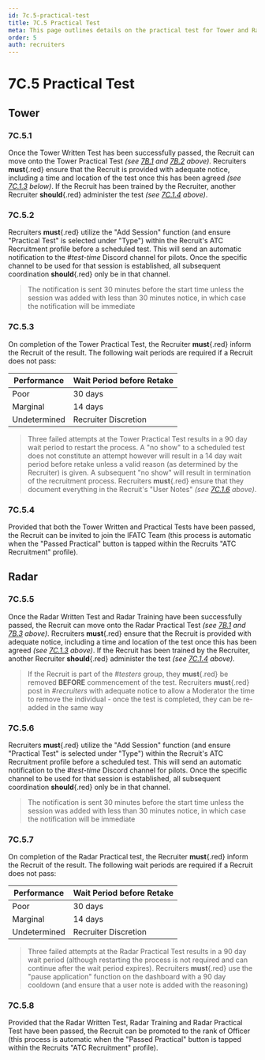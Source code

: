 ```yaml
---
id: 7c.5-practical-test
title: 7C.5 Practical Test
meta: This page outlines details on the practical test for Tower and Radar during the recruitment process.
order: 5
auth: recruiters
---
```


# 7C.5 Practical Test



## Tower

### 7C.5.1

Once the Tower Written Test has been successfully passed, the Recruit can move onto the Tower Practical Test *(see [7B.1](/guide/atc-manual/7b.-testers/7b.1-testing-process#7b.1-testing-process) and [7B.2](/guide/atc-manual/7b.-testers/7b.2-tower-testing#7b.2-tower-testing) above)*. Recruiters **must**{.red} ensure that the Recruit is provided with adequate notice, including a time and location of the test once this has been agreed *(see [7C.1.3](/guide/atc-manual/7c.-recruiters/7c.1-overview#7c.1.3) below)*. If the Recruit has been trained by the Recruiter, another Recruiter **should**{.red} administer the test *(see [7C.1.4](/guide/atc-manual/7c.-recruiters/7c.1-overview#7c.1.4) above)*.



### 7C.5.2

Recruiters **must**{.red} utilize the "Add Session" function (and ensure "Practical Test" is selected under "Type") within the Recruit's ATC Recruitment profile before a scheduled test. This will send an automatic notification to the *#test-time* Discord channel for pilots. Once the specific channel to be used for that session is established, all subsequent coordination **should**{.red} only be in that channel.



> The notification is sent 30 minutes before the start time unless the session was added with less than 30 minutes notice, in which case the notification will be immediate



### 7C.5.3

On completion of the Tower Practical Test, the Recruiter **must**{.red} inform the Recruit of the result. The following wait periods are required if a Recruit does not pass:



| Performance  | Wait Period before Retake |
| ------------ | ------------------------- |
| Poor         | 30 days                   |
| Marginal     | 14 days                   |
| Undetermined | Recruiter Discretion      |

> Three failed attempts at the Tower Practical Test results in a 90 day wait period to restart the process. A "no show" to a scheduled test does not constitute an attempt however will result in a 14 day wait period before retake unless a valid reason (as determined by the Recruiter) is given. A subsequent "no show" will result in termination of the recruitment process. Recruiters **must**{.red} ensure that they document everything in the Recruit's "User Notes" *(see [7C.1.6](/guide/atc-manual/7c.-recruiters/7c.1-overview#7c.1.6) above)*.



### 7C.5.4

Provided that both the Tower Written and Practical Tests have been passed, the Recruit can be invited to join the IFATC Team (this process is automatic when the "Passed Practical" button is tapped within the Recruits "ATC Recruitment" profile).



## Radar

### 7C.5.5

Once the Radar Written Test and Radar Training have been successfully passed, the Recruit can move onto the Radar Practical Test *(see [7B.1](/guide/atc-manual/7b.-testers/7b.1-testing-process#7b.1-testing-process) and [7B.3](/guide/atc-manual/7b.-testers/7b.3-radar-testing#7b.3-radar-testing) above)*. Recruiters **must**{.red} ensure that the Recruit is provided with adequate notice, including a time and location of the test once this has been agreed *(see [7C.1.3](/guide/atc-manual/7c.-recruiters/7c.1-overview#7c.1.3) above)*. If the Recruit has been trained by the Recruiter, another Recruiter **should**{.red} administer the test *(see [7C.1.4](/guide/atc-manual/7c.-recruiters/7c.1-overview#7c.1.4) above)*.



> If the Recruit is part of the *#testers* group, they **must**{.red} be removed **BEFORE** commencement of the test. Recruiters **must**{.red} post in *#recruiters* with adequate notice to allow a Moderator the time to remove the individual - once the test is completed, they can be re-added in the same way



### 7C.5.6

Recruiters **must**{.red} utilize the "Add Session" function (and ensure "Practical Test" is selected under "Type") within the Recruit's ATC Recruitment profile before a scheduled test. This will send an automatic notification to the *#test-time* Discord channel for pilots. Once the specific channel to be used for that session is established, all subsequent coordination **should**{.red} only be in that channel.



> The notification is sent 30 minutes before the start time unless the session was added with less than 30 minutes notice, in which case the notification will be immediate



### 7C.5.7

On completion of the Radar Practical test, the Recruiter **must**{.red} inform the Recruit of the result. The following wait periods are required if a Recruit does not pass:



| Performance  | Wait Period before Retake |
| ------------ | ------------------------- |
| Poor         | 30 days                   |
| Marginal     | 14 days                   |
| Undetermined | Recruiter Discretion      |

> Three failed attempts at the Radar Practical Test results in a 90 day wait period (although restarting the process is not required and can continue after the wait period expires). Recruiters **must**{.red} use the "pause application" function on the dashboard with a 90 day cooldown (and ensure that a user note is added with the reasoning)



### 7C.5.8

Provided that the Radar Written Test, Radar Training and Radar Practical Test have been passed, the Recruit can be promoted to the rank of Officer (this process is automatic when the "Passed Practical" button is tapped within the Recruits "ATC Recruitment" profile).

